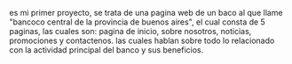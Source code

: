 es mi primer proyecto, se trata de una pagina web de un baco al que llame "bancoco central de la provincia de buenos aires", el cual consta de 5 paginas, las cuales son: pagina de inicio, sobre nosotros, 
noticias, promociones y contactenos. las cuales hablan sobre todo lo relacionado con la actividad principal del banco y sus beneficios.
